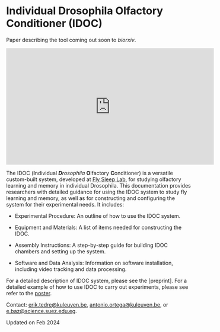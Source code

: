 
# Individual Drosophila Olfactory Conditioner (IDOC)

Paper describing the tool coming out soon to _biorxiv_.

<!-- Embed YouTube Video -->
<iframe width="560" height="315" src="https://www.youtube.com/embed/oatrOTn3igg?si=PqejeFb9SjmcuttM" title="YouTube video player" frameborder="0" allow="accelerometer; autoplay; clipboard-write; encrypted-media; gyroscope; picture-in-picture; web-share" allowfullscreen></iframe>


The IDOC (<b>I</b>ndividual *<b>D</b>rosophila*  <b>O</b>lfactory  <b>C</b>onditioner) is a versatile custom-built system, developed at [Fly Sleep Lab](https://www.flysleeplab.com), for studying olfactory learning and memory in individual Drosophila. This documentation provides researchers with detailed guidance for using the IDOC system to study fly learning and memory, as well as for constructing and configuring the system for their experimental needs. It includes:

* Experimental Procedure: An outline of how to use the IDOC system.

* Equipment and Materials: A list of items needed for constructing the IDOC.

* Assembly Instructions: A step-by-step guide for building IDOC chambers and setting up the system.

* Software and Data Analysis: Information on software installation, including video tracking and data processing.

For a detailed description of IDOC system, please see the [preprint].
For a detailed example of how to use IDOC to carry out experiments, please see refer to the [poster](https://figshare.com/s/ea3a2670fea7c9511d7e).

Contact: erik.tedre@kuleuven.be, antonio.ortega@kuleuven.be, or e.baz@science.suez.edu.eg.

Updated on Feb 2024
